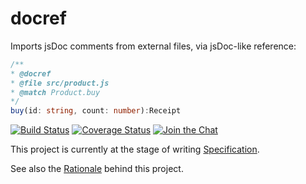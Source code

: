 # docref

Imports jsDoc comments from external files, via jsDoc-like reference:

```ts
/**
* @docref
* @file src/product.js
* @match Product.buy
*/
buy(id: string, count: number):Receipt
```

[![Build Status](https://travis-ci.org/vitaly-t/docref.svg?branch=master)](https://travis-ci.org/vitaly-t/docref)
[![Coverage Status](https://coveralls.io/repos/vitaly-t/docref/badge.svg?branch=master)](https://coveralls.io/r/vitaly-t/docref?branch=master)
[![Join the Chat](https://img.shields.io/gitter/room/vitaly-t/docref.svg)](https://gitter.im/vitaly-t/docref?utm_source=badge&utm_medium=badge&utm_campaign=pr-badge&utm_content=badge)

This project is currently at the stage of writing [Specification].

See also the [Rationale] behind this project. 

[Specification]:./docs/spec.md
[Rationale]:./docs/rationale.md

